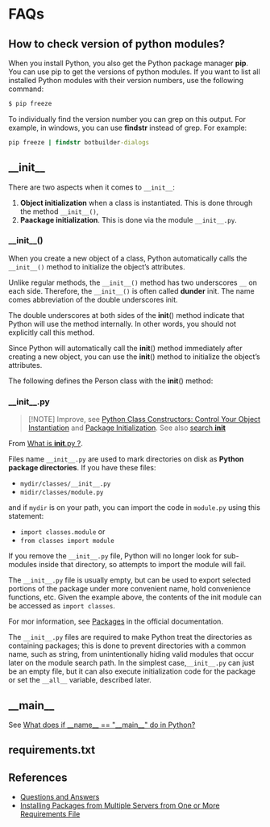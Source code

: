 # FAQs




## How to check version of python modules?

When you install Python, you also get the Python package manager **pip**. You can use pip to get the versions of python modules. If you want to list all installed Python modules with their version numbers, use the following command:

```cmd
$ pip freeze
```
To individually find the version number you can grep on this output. For example, in windows, you can use **findstr** instead of grep. For example:

```cmd
pip freeze | findstr botbuilder-dialogs
```

## \_\_init__

There are two aspects when it comes to `__init__`:

1. **Object initialization** when a class is instantiated. This is done through the method `__init__()`,
2. **Paackage initialization**. This is done via the module `__init__.py`.


### \_\_init__()

When you create a new object of a class, Python automatically calls the `__init__()` method to initialize the object’s attributes.

Unlike regular methods, the `__init__()` method has two underscores `__` on each side. Therefore, the `__init__()` is often called **dunder** init. The name comes abbreviation of the double underscores init.

The double underscores at both sides of the __init__() method indicate that Python will use the method internally. In other words, you should not explicitly call this method.

Since Python will automatically call the __init__() method immediately after creating a new object, you can use the __init__() method to initialize the object’s attributes.

The following defines the Person class with the __init__() method:



### \_\_init__.py

> [!NOTE] Improve, see [Python Class Constructors: Control Your Object Instantiation](https://realpython.com/python-class-constructor/) and [Package Initialization](https://realpython.com/lessons/package-initialization/). See also [search __init__](https://realpython.com/search?q=__init__)


From [What is __init__.py ?](https://pythontips.com/2013/07/28/what-is-__init__-py/).

Files name `__init__.py` are used to mark directories on disk as **Python package directories**. If you have these files:

- `mydir/classes/__init__.py`
- `midir/classes/module.py`

and if `mydir` is on your path, you can import the code in `module.py` using this statement:

- `import classes.module` or
- `from classes import module`

If you remove the `__init__.py` file, Python will no longer look for sub-modules inside that directory, so attempts to import the module will fail.

The `__init__.py` file is usually empty, but can be used to export selected portions of the package under more convenient name, hold convenience functions, etc. Given the example above, the contents of the init module can be accessed as `import classes`.

For mor information, see [Packages](http://docs.python.org/tutorial/modules.html#packages) in the official documentation.


The `__init__.py` files are required to make Python treat the
directories as containing packages; this is done to prevent
directories with a common name, such as string, from
unintentionally hiding valid modules that occur later on the
module search path. In the simplest case,`__init__.py` can just
be an empty file, but it can also execute initialization code
for the package or set the `__all__` variable, described later.

## \_\_main__
See [What does if \_\_name__ == "\_\_main__" do in Python?](https://realpython.com/if-name-main-python/)


## requirements.txt





## References

- [Questions and Answers](https://www.tutorialspoint.com/How-to-check-version-of-python-modules)
- [Installing Packages from Multiple Servers from One or More Requirements File](https://stackoverflow.com/questions/29289695/installing-packages-from-multiple-servers-from-one-or-more-requirements-file)